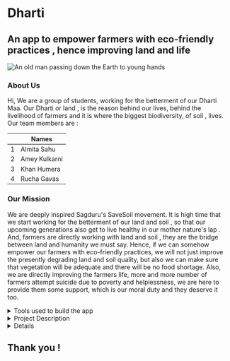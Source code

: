 # Dharti
## An app to empower farmers with eco-friendly practices , hence improving land and life 
<picture>
 <source media="(prefers-color-scheme: dark)" srcset="https://static.sciencelearn.org.nz/images/images/000/002/653/original/ELECAR_TIMELINE_ITV_Electric_Cars_GlobeInHand.jpg?1674168547">
 <source media="(prefers-color-scheme: light)" srcset="https://static.sciencelearn.org.nz/images/images/000/002/653/original/ELECAR_TIMELINE_ITV_Electric_Cars_GlobeInHand.jpg?1674168547">
 <img alt="An old man passing down the Earth to young hands" src="https://static.sciencelearn.org.nz/images/images/000/002/653/original/ELECAR_TIMELINE_ITV_Electric_Cars_GlobeInHand.jpg?1674168547">
</picture>

### About Us

Hi, We are a group of students, working for the betterment of our Dharti Maa. Our Dharti or land , is the reason behind our lives, behind the livelihood of farmers  and it is where the biggest biodiversity, of soil , lives.
Our team members are :

|      |Names      |
|-----:|-----------|
|     1| Almita Sahu   |
|     2| Amey Kulkarni   |
|     3| Khan Humera     |
|     4| Rucha Gavas     |

### Our Mission 

We are deeply inspired Sagduru's SaveSoil movement. It is high time that we start working for the betterment of our land and soil , so that our upcoming generations also get to live healthy in our mother nature's lap . And, farmers are directly working with land and soil , they are the bridge between land and humanity we must say. Hence, if we can somehow empower our farmers with eco-friendly practices, we will not just improve the presently degrading land and soil quality, but also we can make sure that vegetation will be adequate and there will be no food shortage. Also, we are directly improving the farmers life, more and more number of farmers attempt suicide due to poverty and helplessness, we are here to provide them some support, which is our moral duty and they deserve it too.

<details>
<summary>Tools used to build the app</summary>

| Name | Task      |
|-----:|-----------|
|Kodular|For UI/UX and App Developmen|
|     Firebase by Google| To make our app more secure and free from any harmful virus    |
*We are planning to add more features hence more tools to the above list, in coming times .*||
</details>

<details>
<summary>Project Description</summary>
Our Application is solely build keeping in mind as Farmers as the end users.
After installing the apk , the home page has the following options :
<picture>
<img alt="Home Page" src="https://github.com/dhartiniwasi/dhartiapp/blob/main/home%20page.png"></picture>

Lets us explore each buttone section one by one :

#### Learn to Love Dharti

This section has introduction about how soil and land is polluted and what are the various methods that can be used to clean it. 
<picture>
<img alt="Home Page" src="https://github.com/dhartiniwasi/dhartiapp/blob/main/learn%20to%20love%20dharti.png"></picture>
We also aim to provide an option which will allow our users to select from various languages , by linking Google Translate API ... 

#### Shopping for Dharti

We will make this as a platform for the farmers to buy eco-friendly products for their crops, like insectisides, manures, composts etc. We will also modify this so that farmers can sell their products directly to buyers , making them make the most of profit.

<picture>
<img alt="Home Page" src="https://github.com/dhartiniwasi/dhartiapp/blob/main/shopping%20page.png"></picture>

#### Donation for Dharti

When it comes to initiatives for the environment, donations play  a very important role. So,instead of starting our donation page, we decided to add up to an existing community which works on donation.

Link to learn more about the Give India Fundraisers : https://give.do/?

<picture>
<img alt="Home Page" src="https://github.com/dhartiniwasi/dhartiapp/blob/main/donation%20page.png"></picture>

#### Creative Tricks

There are so many creative ticks , used world wide by farmers to increase their agricultural productivity. Also, the digital world has so many skills to offer which , if leart by the famers , can help them achieve great heights financially. 
This section provides various videos, from Youtube , the biggest trusted platform for people coming for different professionals from all aroud the globe when it comes to search a " How to / What is ".

<picture>
<img alt="Home Page" src="https://github.com/dhartiniwasi/dhartiapp/blob/main/tricks%20page.png"></picture>


</details>

<details>
<summmary>Google Services and Products used </summmary>
 We have used Firebase and Youtube by Google.
 Using Firebase, our user's data stays secure and encrypted.
In future, when we will add a **User Sign Up** page,we will make most use of it .
 We have embedded Youtube videos in our app, as a source of learning and skill development for our famrers.
</details>

## Thank you !
